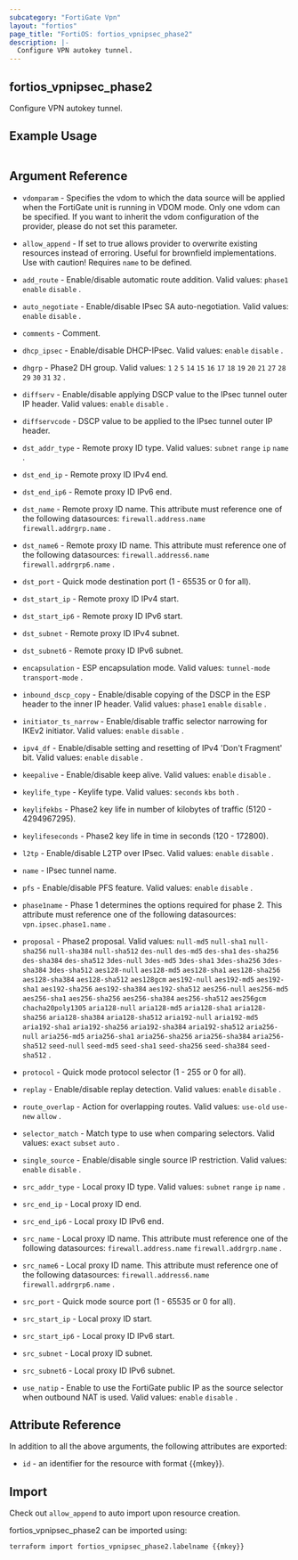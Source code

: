 ```yaml
---
subcategory: "FortiGate Vpn"
layout: "fortios"
page_title: "FortiOS: fortios_vpnipsec_phase2"
description: |-
  Configure VPN autokey tunnel.
---
```


## fortios_vpnipsec_phase2
Configure VPN autokey tunnel.

## Example Usage

```hcl

```

## Argument Reference
* `vdomparam` - Specifies the vdom to which the data source will be applied when the FortiGate unit is running in VDOM mode. Only one vdom can be specified. If you want to inherit the vdom configuration of the provider, please do not set this parameter.
* `allow_append` - If set to true allows provider to overwrite existing resources instead of erroring. Useful for brownfield implementations. Use with caution! Requires `name` to be defined.

* `add_route` - Enable/disable automatic route addition. Valid values: `phase1` `enable` `disable` .
* `auto_negotiate` - Enable/disable IPsec SA auto-negotiation. Valid values: `enable` `disable` .
* `comments` - Comment.
* `dhcp_ipsec` - Enable/disable DHCP-IPsec. Valid values: `enable` `disable` .
* `dhgrp` - Phase2 DH group. Valid values: `1` `2` `5` `14` `15` `16` `17` `18` `19` `20` `21` `27` `28` `29` `30` `31` `32` .
* `diffserv` - Enable/disable applying DSCP value to the IPsec tunnel outer IP header. Valid values: `enable` `disable` .
* `diffservcode` - DSCP value to be applied to the IPsec tunnel outer IP header.
* `dst_addr_type` - Remote proxy ID type. Valid values: `subnet` `range` `ip` `name` .
* `dst_end_ip` - Remote proxy ID IPv4 end.
* `dst_end_ip6` - Remote proxy ID IPv6 end.
* `dst_name` - Remote proxy ID name. This attribute must reference one of the following datasources: `firewall.address.name` `firewall.addrgrp.name` .
* `dst_name6` - Remote proxy ID name. This attribute must reference one of the following datasources: `firewall.address6.name` `firewall.addrgrp6.name` .
* `dst_port` - Quick mode destination port (1 - 65535 or 0 for all).
* `dst_start_ip` - Remote proxy ID IPv4 start.
* `dst_start_ip6` - Remote proxy ID IPv6 start.
* `dst_subnet` - Remote proxy ID IPv4 subnet.
* `dst_subnet6` - Remote proxy ID IPv6 subnet.
* `encapsulation` - ESP encapsulation mode. Valid values: `tunnel-mode` `transport-mode` .
* `inbound_dscp_copy` - Enable/disable copying of the DSCP in the ESP header to the inner IP header. Valid values: `phase1` `enable` `disable` .
* `initiator_ts_narrow` - Enable/disable traffic selector narrowing for IKEv2 initiator. Valid values: `enable` `disable` .
* `ipv4_df` - Enable/disable setting and resetting of IPv4 'Don't Fragment' bit. Valid values: `enable` `disable` .
* `keepalive` - Enable/disable keep alive. Valid values: `enable` `disable` .
* `keylife_type` - Keylife type. Valid values: `seconds` `kbs` `both` .
* `keylifekbs` - Phase2 key life in number of kilobytes of traffic (5120 - 4294967295).
* `keylifeseconds` - Phase2 key life in time in seconds (120 - 172800).
* `l2tp` - Enable/disable L2TP over IPsec. Valid values: `enable` `disable` .
* `name` - IPsec tunnel name.
* `pfs` - Enable/disable PFS feature. Valid values: `enable` `disable` .
* `phase1name` - Phase 1 determines the options required for phase 2. This attribute must reference one of the following datasources: `vpn.ipsec.phase1.name` .
* `proposal` - Phase2 proposal. Valid values: `null-md5` `null-sha1` `null-sha256` `null-sha384` `null-sha512` `des-null` `des-md5` `des-sha1` `des-sha256` `des-sha384` `des-sha512` `3des-null` `3des-md5` `3des-sha1` `3des-sha256` `3des-sha384` `3des-sha512` `aes128-null` `aes128-md5` `aes128-sha1` `aes128-sha256` `aes128-sha384` `aes128-sha512` `aes128gcm` `aes192-null` `aes192-md5` `aes192-sha1` `aes192-sha256` `aes192-sha384` `aes192-sha512` `aes256-null` `aes256-md5` `aes256-sha1` `aes256-sha256` `aes256-sha384` `aes256-sha512` `aes256gcm` `chacha20poly1305` `aria128-null` `aria128-md5` `aria128-sha1` `aria128-sha256` `aria128-sha384` `aria128-sha512` `aria192-null` `aria192-md5` `aria192-sha1` `aria192-sha256` `aria192-sha384` `aria192-sha512` `aria256-null` `aria256-md5` `aria256-sha1` `aria256-sha256` `aria256-sha384` `aria256-sha512` `seed-null` `seed-md5` `seed-sha1` `seed-sha256` `seed-sha384` `seed-sha512` .
* `protocol` - Quick mode protocol selector (1 - 255 or 0 for all).
* `replay` - Enable/disable replay detection. Valid values: `enable` `disable` .
* `route_overlap` - Action for overlapping routes. Valid values: `use-old` `use-new` `allow` .
* `selector_match` - Match type to use when comparing selectors. Valid values: `exact` `subset` `auto` .
* `single_source` - Enable/disable single source IP restriction. Valid values: `enable` `disable` .
* `src_addr_type` - Local proxy ID type. Valid values: `subnet` `range` `ip` `name` .
* `src_end_ip` - Local proxy ID end.
* `src_end_ip6` - Local proxy ID IPv6 end.
* `src_name` - Local proxy ID name. This attribute must reference one of the following datasources: `firewall.address.name` `firewall.addrgrp.name` .
* `src_name6` - Local proxy ID name. This attribute must reference one of the following datasources: `firewall.address6.name` `firewall.addrgrp6.name` .
* `src_port` - Quick mode source port (1 - 65535 or 0 for all).
* `src_start_ip` - Local proxy ID start.
* `src_start_ip6` - Local proxy ID IPv6 start.
* `src_subnet` - Local proxy ID subnet.
* `src_subnet6` - Local proxy ID IPv6 subnet.
* `use_natip` - Enable to use the FortiGate public IP as the source selector when outbound NAT is used. Valid values: `enable` `disable` .

## Attribute Reference

In addition to all the above arguments, the following attributes are exported:
* `id` - an identifier for the resource with format {{mkey}}.

## Import

Check out `allow_append` to auto import upon resource creation.

fortios_vpnipsec_phase2 can be imported using:
```sh
terraform import fortios_vpnipsec_phase2.labelname {{mkey}}
```
